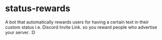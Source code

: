 # status-rewards

A bot that automatically rewards users for having a certain text in their custom status i.e. Discord Invite Link. so you reward people who advertise your server. :D

